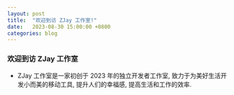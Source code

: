 ```yaml
---
layout: post
title:  "欢迎到访 ZJay 工作室!"
date:   2023-08-30 15:00:00 +0800
categories: blog
---
```


### 欢迎到访 ZJay 工作室


* ZJay 工作室是一家初创于 2023 年的独立开发者工作室, 致力于为美好生活开发小而美的移动工具, 提升人们的幸福感, 提高生活和工作的效率.
